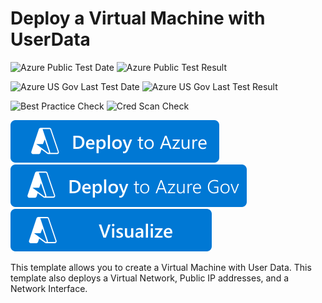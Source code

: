 # Deploy a Virtual Machine with UserData

![Azure Public Test Date](https://azurequickstartsservice.blob.core.windows.net/badges/quickstarts/microsoft.compute/vm-userdata/PublicLastTestDate.svg)
![Azure Public Test Result](https://azurequickstartsservice.blob.core.windows.net/badges/quickstarts/microsoft.compute/vm-userdata/PublicDeployment.svg)

![Azure US Gov Last Test Date](https://azurequickstartsservice.blob.core.windows.net/badges/quickstarts/microsoft.compute/vm-userdata/FairfaxLastTestDate.svg)
![Azure US Gov Last Test Result](https://azurequickstartsservice.blob.core.windows.net/badges/quickstarts/microsoft.compute/vm-userdata/FairfaxDeployment.svg)

![Best Practice Check](https://azurequickstartsservice.blob.core.windows.net/badges/quickstarts/microsoft.compute/vm-userdata/BestPracticeResult.svg)
![Cred Scan Check](https://azurequickstartsservice.blob.core.windows.net/badges/quickstarts/microsoft.compute/vm-userdata/CredScanResult.svg)

[![Deploy To Azure](https://raw.githubusercontent.com/Azure/azure-quickstart-templates/master/1-CONTRIBUTION-GUIDE/images/deploytoazure.svg?sanitize=true)](https://portal.azure.com/#create/Microsoft.Template/uri/https%3A%2F%2Fraw.githubusercontent.com%2FAzure%2Fazure-quickstart-templates%2Fmaster%2Fquickstarts%2Fmicrosoft.compute%2Fvm-userdata%2Fazuredeploy.json)  [![Deploy To AzureGov](https://raw.githubusercontent.com/Azure/azure-quickstart-templates/master/1-CONTRIBUTION-GUIDE/images/deploytoazuregov.svg?sanitize=true)](https://portal.azure.us/#create/Microsoft.Template/uri/https%3A%2F%2Fraw.githubusercontent.com%2FAzure%2Fazure-quickstart-templates%2Fmaster%2Fquickstarts%2Fmicrosoft.compute%2Fvm-userdata%2Fazuredeploy.json)  [![Visualize](https://raw.githubusercontent.com/Azure/azure-quickstart-templates/master/1-CONTRIBUTION-GUIDE/images/visualizebutton.svg?sanitize=true)](http://armviz.io/#/?load=https%3A%2F%2Fraw.githubusercontent.com%2FAzure%2Fazure-quickstart-templates%2Fmaster%2Fquickstarts%2Fmicrosoft.compute%2Fvm-userdata%2Fazuredeploy.json)

This template allows you to create a Virtual Machine with User Data. This template also deploys a Virtual Network, Public IP addresses, and a Network Interface.

